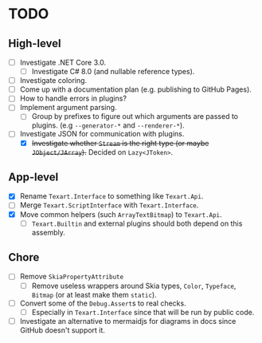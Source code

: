 # TODO

## High-level

- [ ] Investigate .NET Core 3.0.
  - [ ] Investigate C# 8.0 (and nullable reference types).
- [ ] Investigate coloring.
- [ ] Come up with a documentation plan (e.g. publishing to GitHub Pages).
- [ ] How to handle errors in plugins?
- [ ] Implement argument parsing.
  - [ ] Group by prefixes to figure out which arguments are passed to plugins. (e.g `--generator-*` and `--renderer-*`).
- [ ] Investigate JSON for communication with plugins.
  - [X] ~~Investigate whether `Stream` is the right type (or maybe `JObject/JArray`).~~ Decided on `Lazy<JToken>`.

## App-level

- [X] Rename `Texart.Interface` to something like `Texart.Api`.
- [ ] Merge `Texart.ScriptInterface` with `Texart.Interface`.
- [X] Move common helpers (such `ArrayTextBitmap`) to `Texart.Api`.
  - [ ] `Texart.Builtin` and external plugins should both depend on this assembly.

## Chore

- [ ] Remove `SkiaPropertyAttribute`
  - [ ] Remove useless wrappers around Skia types, `Color`, `Typeface`, `Bitmap` (or at least make them `static`).
- [ ] Convert some of the `Debug.Assert`s to real checks.
  - [ ] Especially in `Texart.Interface` since that will be run by public code.
- [ ] Investigate an alternative to mermaidjs for diagrams in docs since GitHub doesn't support it.
